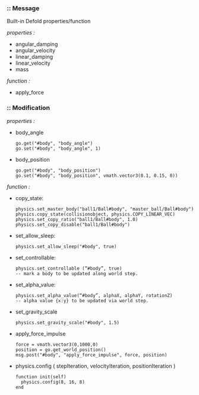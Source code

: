 ### :: Message 
Built-in Defold properties/function 

*properties :*

- angular_damping 	
- angular_velocity 	
- linear_damping 	
- linear_velocity 	
- mass

*function :*
- apply_force

### :: Modification  

*properties :*
- body_angle

      go.get("#body", "body_angle")  
      go.set("#body", "body_angle", 1)

- body_position

      go.get("#body", "body_position")  
      go.set("#body", "body_position", vmath.vector3(0.1, 0.15, 0))

*function :*

- copy_state:

      physics.set_master_body("ball1/Ball#body", "master_ball/Ball#body")
      physics.copy_state(collisionobject, physics.COPY_LINEAR_VEC)
      physics.set_copy_ratio("ball1/Ball#body", 1.0)
      physics.set_copy_disable("ball1/Ball#body") 

- set_allow_sleep:

      physics.set_allow_sleep("#body", true)

- set_controllable: 

      physics.set_controllable (“#body”, true)
      -- mark a body to be updated along world step.

- set_alpha_value: 

      physics.set_alpha_value(“#body”, alphaX, alphaY, rotationZ)
      -- alpha value {x:y} to be updated via world step.

- set_gravity_scale

      physics.set_gravity_scale("#body", 1.5)

- apply_force_impulse
 
      force = vmath.vector3(0,1000,0)
      position = go.get_world_position()
      msg.post("#body", "apply_force_impulse", force, position)

- physics.config ( stepIteration, velocityIteration, positionIteration )

      function init(self)
        physics.config(8, 16, 8)
      end
